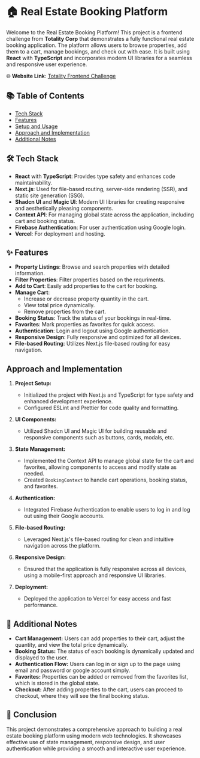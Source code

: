 # 🏠 Real Estate Booking Platform

Welcome to the Real Estate Booking Platform! This project is a frontend challenge from **Totality Corp** that demonstrates a fully functional real estate booking application. The platform allows users to browse properties, add them to a cart, manage bookings, and check out with ease. It is built using **React** with **TypeScript** and incorporates modern UI libraries for a seamless and responsive user experience.

🌐 **Website Link**: [Totality Frontend Challenge](https://totality-frontend-challenge-theta.vercel.app/)

## 📚 Table of Contents

- [Tech Stack](#-tech-stack)
- [Features](#-features)
- [Setup and Usage](#-setup-and-usage)
- [Approach and Implementation](#-approach-and-implementation)
- [Additional Notes](#-additional-notes)

## 🛠 Tech Stack

- **React** with **TypeScript**: Provides type safety and enhances code maintainability.
- **Next.js**: Used for file-based routing, server-side rendering (SSR), and static site generation (SSG).
- **Shadcn UI** and **Magic UI**: Modern UI libraries for creating responsive and aesthetically pleasing components.
- **Context API**: For managing global state across the application, including cart and booking status.
- **Firebase Authentication**: For user authentication using Google login.
- **Vercel**: For deployment and hosting.

## ✨ Features

- **Property Listings**: Browse and search properties with detailed information.
- **Filter Properties**: Filter properties based on the requriments.
- **Add to Cart**: Easily add properties to the cart for booking.
- **Manage Cart**:
  - Increase or decrease property quantity in the cart.
  - View total price dynamically.
  - Remove properties from the cart.
- **Booking Status**: Track the status of your bookings in real-time.
- **Favorites**: Mark properties as favorites for quick access.
- **Authentication**: Login and logout using Google authentication.
- **Responsive Design**: Fully responsive and optimized for all devices.
- **File-based Routing**: Utilizes Next.js file-based routing for easy navigation.

## Approach and Implementation

1. **Project Setup:**
   - Initialized the project with Next.js and TypeScript for type safety and enhanced development experience.
   - Configured ESLint and Prettier for code quality and formatting.

2. **UI Components:**
   - Utilized Shadcn UI and Magic UI for building reusable and responsive components such as buttons, cards, modals, etc.

3. **State Management:**
   - Implemented the Context API to manage global state for the cart and favorites, allowing components to access and modify state as needed.
   - Created `BookingContext` to handle cart operations, booking status, and favorites.

4. **Authentication:**
   - Integrated Firebase Authentication to enable users to log in and log out using their Google accounts.

5. **File-based Routing:**
   - Leveraged Next.js's file-based routing for clean and intuitive navigation across the platform.

6. **Responsive Design:**
   - Ensured that the application is fully responsive across all devices, using a mobile-first approach and responsive UI libraries.

7. **Deployment:**
   - Deployed the application to Vercel for easy access and fast performance.

## 📖 Additional Notes

- **Cart Management:** Users can add properties to their cart, adjust the quantity, and view the total price dynamically.
- **Booking Status:** The status of each booking is dynamically updated and displayed to the user.
- **Authentication Flow:** Users can log in or sign up to the page using email and password or google account simply.
- **Favorites:** Properties can be added or removed from the favorites list, which is stored in the global state.
- **Checkout:** After adding properties to the cart, users can proceed to checkout, where they will see the final booking status.

## 🎉 Conclusion

This project demonstrates a comprehensive approach to building a real estate booking platform using modern web technologies. It showcases effective use of state management, responsive design, and user authentication while providing a smooth and interactive user experience.
